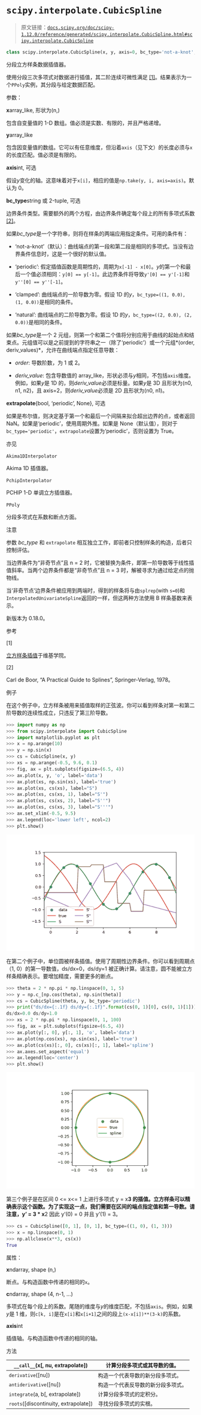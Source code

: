 # `scipy.interpolate.CubicSpline`

> 原文链接：[`docs.scipy.org/doc/scipy-1.12.0/reference/generated/scipy.interpolate.CubicSpline.html#scipy.interpolate.CubicSpline`](https://docs.scipy.org/doc/scipy-1.12.0/reference/generated/scipy.interpolate.CubicSpline.html#scipy.interpolate.CubicSpline)

```py
class scipy.interpolate.CubicSpline(x, y, axis=0, bc_type='not-a-knot', extrapolate=None)
```

分段立方样条数据插值器。

使用分段三次多项式对数据进行插值，其二阶连续可微性满足 [[1]](#r0cc18619484f-1)。结果表示为一个`PPoly`实例，其分段与给定数据匹配。

参数：

**x**array_like, 形状为(n,)

包含自变量值的 1-D 数组。值必须是实数、有限的，并且严格递增。

**y**array_like

包含因变量值的数组。它可以有任意维度，但沿着`axis`（见下文）的长度必须与`x`的长度匹配。值必须是有限的。

**axis**int, 可选

假设*y*变化的轴。这意味着对于`x[i]`，相应的值是`np.take(y, i, axis=axis)`。默认为 0。

**bc_type**string 或 2-tuple, 可选

边界条件类型。需要额外的两个方程，由边界条件确定每个段上的所有多项式系数 [[2]](#r0cc18619484f-2)。

如果*bc_type*是一个字符串，则将在样条的两端应用指定条件。可用的条件有：

+   ‘not-a-knot’（默认）：曲线端点的第一段和第二段是相同的多项式。当没有边界条件信息时，这是一个很好的默认值。

+   ‘periodic’: 假定插值函数是周期性的，周期为`x[-1] - x[0]`。*y*的第一个和最后一个值必须相同：`y[0] == y[-1]`。此边界条件将导致`y'[0] == y'[-1]`和`y''[0] == y''[-1]`。

+   ‘clamped’: 曲线端点的一阶导数为零。假设 1D 的*y*，`bc_type=((1, 0.0), (1, 0.0))`是相同的条件。

+   ‘natural’: 曲线端点的二阶导数为零。假设 1D 的*y*，`bc_type=((2, 0.0), (2, 0.0))`是相同的条件。

如果*bc_type*是一个 2 元组，则第一个和第二个值将分别应用于曲线的起始点和结束点。元组值可以是之前提到的字符串之一（除了‘periodic’）或一个元组*(order, deriv_values)*，允许在曲线端点指定任意导数：

+   *order*: 导数阶数，为 1 或 2。

+   *deriv_value*: 包含导数值的 array_like，形状必须与*y*相同，不包括`axis`维度。例如，如果*y*是 1D 的，则*deriv_value*必须是标量。如果*y*是 3D 且形状为(n0, n1, n2)，且 axis=2，则*deriv_value*必须是 2D 且形状为(n0, n1)。

**extrapolate**{bool, ‘periodic’, None}, 可选

如果是布尔值，则决定基于第一个和最后一个间隔来拟合超出边界的点，或者返回 NaN。如果是‘periodic’，使用周期外推。如果是 None（默认值），则对于`bc_type='periodic'`，`extrapolate`设置为‘periodic’，否则设置为 True。

亦见

`Akima1DInterpolator`

Akima 1D 插值器。

`PchipInterpolator`

PCHIP 1-D 单调立方插值器。

`PPoly`

分段多项式在系数和断点方面。

注意

参数 *bc_type* 和 `extrapolate` 相互独立工作，即前者只控制样条的构造，后者只控制评估。

当边界条件为“非奇节点”且 n = 2 时，它被替换为条件，即第一阶导数等于线性插值斜率。当两个边界条件都是“非奇节点”且 n = 3 时，解被寻求为通过给定点的抛物线。

当‘非奇节点’边界条件被应用到两端时，得到的样条将与由`splrep`(with `s=0`)和`InterpolatedUnivariateSpline`返回的一样，但这两种方法使用 B 样条基数来表示。

新版本为 0.18.0。

参考

[1]

[立方样条插值](https://en.wikiversity.org/wiki/Cubic_Spline_Interpolation)于维基学院。

[2]

Carl de Boor, “A Practical Guide to Splines”, Springer-Verlag, 1978。

例子

在这个例子中，立方样条被用来插值取样的正弦波。你可以看到样条对第一和第二阶导数的连续性成立，只违反了第三阶导数。

```py
>>> import numpy as np
>>> from scipy.interpolate import CubicSpline
>>> import matplotlib.pyplot as plt
>>> x = np.arange(10)
>>> y = np.sin(x)
>>> cs = CubicSpline(x, y)
>>> xs = np.arange(-0.5, 9.6, 0.1)
>>> fig, ax = plt.subplots(figsize=(6.5, 4))
>>> ax.plot(x, y, 'o', label='data')
>>> ax.plot(xs, np.sin(xs), label='true')
>>> ax.plot(xs, cs(xs), label="S")
>>> ax.plot(xs, cs(xs, 1), label="S'")
>>> ax.plot(xs, cs(xs, 2), label="S''")
>>> ax.plot(xs, cs(xs, 3), label="S'''")
>>> ax.set_xlim(-0.5, 9.5)
>>> ax.legend(loc='lower left', ncol=2)
>>> plt.show() 
```

![../../_images/scipy-interpolate-CubicSpline-1_00_00.png](img/1ed792c6a9be605a58e54ab8ca6c633a.png)

在第二个例子中，单位圆被样条插值。使用了周期性边界条件。你可以看到周期点（1, 0）的第一导数值，ds/dx=0，ds/dy=1 被正确计算。请注意，圆不能被立方样条精确表示。要增加精度，需要更多的断点。

```py
>>> theta = 2 * np.pi * np.linspace(0, 1, 5)
>>> y = np.c_[np.cos(theta), np.sin(theta)]
>>> cs = CubicSpline(theta, y, bc_type='periodic')
>>> print("ds/dx={:.1f} ds/dy={:.1f}".format(cs(0, 1)[0], cs(0, 1)[1]))
ds/dx=0.0 ds/dy=1.0
>>> xs = 2 * np.pi * np.linspace(0, 1, 100)
>>> fig, ax = plt.subplots(figsize=(6.5, 4))
>>> ax.plot(y[:, 0], y[:, 1], 'o', label='data')
>>> ax.plot(np.cos(xs), np.sin(xs), label='true')
>>> ax.plot(cs(xs)[:, 0], cs(xs)[:, 1], label='spline')
>>> ax.axes.set_aspect('equal')
>>> ax.legend(loc='center')
>>> plt.show() 
```

![../../_images/scipy-interpolate-CubicSpline-1_01_00.png](img/e23855c3f78b64b4120b122fd527e722.png)

第三个例子是在区间 0 <= x<= 1 上进行多项式 y = x**3 的插值。立方样条可以精确表示这个函数。为了实现这一点，我们需要在区间的端点指定值和第一导数。请注意，y’ = 3 * x**2 因此 y’(0) = 0 并且 y’(1) = 3。

```py
>>> cs = CubicSpline([0, 1], [0, 1], bc_type=((1, 0), (1, 3)))
>>> x = np.linspace(0, 1)
>>> np.allclose(x**3, cs(x))
True 
```

属性：

**x**ndarray, shape (n,)

断点。与构造函数中传递的相同的`x`。

**c**ndarray, shape (4, n-1, …)

多项式在每个段上的系数。尾随的维度与*y*的维度匹配，不包括`axis`。例如，如果*y*是 1 维，则`c[k, i]`是在`x[i]`和`x[i+1]`之间的段上`(x-x[i])**(3-k)`的系数。

**axis**int

插值轴。与构造函数中传递的相同的轴。

方法

| `__call__`(x[, nu, extrapolate]) | 计算分段多项式或其导数的值。 |
| --- | --- |
| `derivative`([nu]) | 构造一个代表导数的新分段多项式。 |
| `antiderivative`([nu]) | 构造一个代表反导数的新分段多项式。 |
| `integrate`(a, b[, extrapolate]) | 计算分段多项式的定积分。 |
| `roots`([discontinuity, extrapolate]) | 寻找分段多项式的实根。 |

